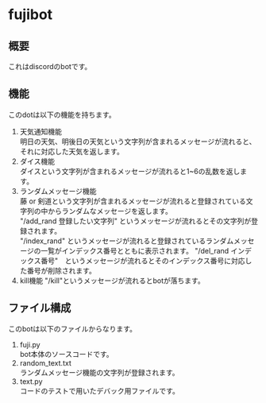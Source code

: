 # fujibot
## 概要
これはdiscordのbotです。
## 機能
このdotは以下の機能を持ちます。
1. 天気通知機能  
明日の天気、明後日の天気という文字列が含まれるメッセージが流れると、それに対応した天気を返します。
2. ダイス機能  
ダイスという文字列が含まれるメッセージが流れると1~6の乱数を返します。
3. ランダムメッセージ機能  
藤 or 剣道という文字列が含まれるメッセージが流れると登録されている文字列の中からランダムなメッセージを返します。  
"/add_rand 登録したい文字列" というメッセージが流れるとその文字列が登録されます。  
"/index_rand" というメッセージが流れると登録されているランダムメッセージの一覧がインデックス番号とともに表示されます。
"/del_rand インデックス番号"　というメッセージが流れるとそのインデックス番号に対応した番号が削除されます。  
4. kill機能
"/kill"というメッセージが流れるとbotが落ちます。

## ファイル構成
このbotは以下のファイルからなります。
1. fuji.py  
bot本体のソースコードです。
2. random_text.txt  
ランダムメッセージ機能の文字列が登録されます。
3. text.py  
コードのテストで用いたデバック用ファイルです。  
